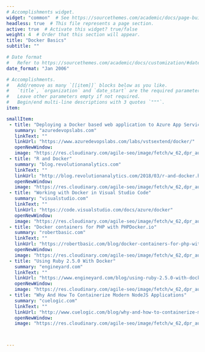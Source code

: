 ```yaml
---
# Accomplishments widget.
widget: "common"  # See https://sourcethemes.com/academic/docs/page-builder/
headless: true  # This file represents a page section.
active: true  # Activate this widget? true/false
weight: 4  # Order that this section will appear.
title: "Docker Basics"
subtitle: ""

# Date format
#   Refer to https://sourcethemes.com/academic/docs/customization/#date-format
date_format: "Jan 2006"

# Accomplishments.
#   Add/remove as many `[[item]]` blocks below as you like.
#   `title`, `organization` and `date_start` are the required parameters.
#   Leave other parameters empty if not required.
#   Begin/end multi-line descriptions with 3 quotes `"""`.
item:

smallItem: 
 - title: "Deploying a Docker based web application to Azure App Service"
   summary: "azuredevopslabs.com"
   linkText: ""
   linkUrl: "https://www.azuredevopslabs.com/labs/vstsextend/docker/"
   openNewWindow: 
   image: "https://res.cloudinary.com/agile-seo/image/fetch/w_62,dpr_auto,d_blank_am8gzx.png/https%3A%2F%2Flogo.clearbit.com%2Fazuredevopslabs.com%3Fsize%3D250"
 - title: "R and Docker"
   summary: "blog.revolutionanalytics.com"
   linkText: ""
   linkUrl: "http://blog.revolutionanalytics.com/2018/03/r-and-docker.html"
   openNewWindow: 
   image: "https://res.cloudinary.com/agile-seo/image/fetch/w_62,dpr_auto,d_blank_am8gzx.png/https%3A%2F%2Flogo.clearbit.com%2Fblog.revolutionanalytics.com%3Fsize%3D250"
 - title: "Working with Docker in Visual Studio Code"
   summary: "visualstudio.com"
   linkText: ""
   linkUrl: "https://code.visualstudio.com/docs/azure/docker"
   openNewWindow: 
   image: "https://res.cloudinary.com/agile-seo/image/fetch/w_62,dpr_auto,d_blank_am8gzx.png/https%3A%2F%2Flogo.clearbit.com%2Fvisualstudio.com%3Fsize%3D250"
 - title: "Docker containers for PHP with PHPDocker.io"
   summary: "robertbasic.com"
   linkText: ""
   linkUrl: "https://robertbasic.com/blog/docker-containers-for-php-with-phpdocker-io/"
   openNewWindow: 
   image: "https://res.cloudinary.com/agile-seo/image/fetch/w_62,dpr_auto,d_blank_am8gzx.png/https%3A%2F%2Flogo.clearbit.com%2Frobertbasic.com%3Fsize%3D250"
 - title: "Using Ruby 2.5.0 With Docker"
   summary: "engineyard.com"
   linkText: ""
   linkUrl: "https://www.engineyard.com/blog/using-ruby-2.5.0-with-docker"
   openNewWindow: 
   image: "https://res.cloudinary.com/agile-seo/image/fetch/w_62,dpr_auto,d_blank_am8gzx.png/https%3A%2F%2Flogo.clearbit.com%2Fengineyard.com%3Fsize%3D250"
 - title: "Why And How To Containerize Modern NodeJS Applications"
   summary: "cuelogic.com"
   linkText: ""
   linkUrl: "http://www.cuelogic.com/blog/why-and-how-to-containerize-modern-nodejs-applications/"
   openNewWindow: 
   image: "https://res.cloudinary.com/agile-seo/image/fetch/w_62,dpr_auto,d_blank_am8gzx.png/https%3A%2F%2Flogo.clearbit.com%2Fcuelogic.com%3Fsize%3D250"



---
```

